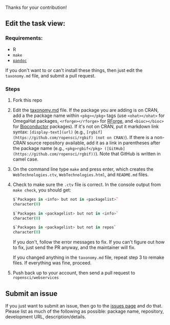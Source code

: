 Thanks for your contribution!

## Edit the task view:

### Requirements:

* R
* `make`
* [`pandoc`](http://johnmacfarlane.net/pandoc/installing.html)

If you don't want to or can't install these things, then just edit the `taxonomy.md` file, and submit a pull request.

### Steps

1. Fork this repo
2. Edit the [taxonomy.md](https://github.com/ropensci/webservices/blob/master/taxonomy.md) file. If the package you are adding is on CRAN, add a the package name within `<pkg></pkg>` tags (use `<ohat></ohat>` for OmegaHat packages, `<rforge></rforge>` for [RForge](https://r-forge.r-project.org/), and `<bioc></bioc>` for [Bioconductor](http://www.bioconductor.org/) packages). If it's not on CRAN, put it markdown link syntax: `[display-text](url)` (e.g., `[rgbif](https://github.com/ropensci/rgbif) (not on CRAN)`). If there is a non-CRAN source repository available, add it as a link in parentheses after the package name (e.g., `<pkg>rgbif</pkg> ([GitHub](https://github.com/ropensci/rgbif))`). Note that GitHub is written in camel case.
3. On the command line type `make` and press enter, which creates the `WebTechnologies.ctv`, `WebTechnologies.html`, and `README.md` files.
4. Check to make sure the `.ctv` file is correct. In the console output from `make check`, you should get:

    ```coffee
    $`Packages in <info> but not in <packagelist>`
    character(0)

    $`Packages in <packagelist> but not in <info>`
    character(0)

    $`Packages in <packagelist> but not in repos`
    character(0)
    ```

    If you don't, follow the error messages to fix. If you can't figure out how to fix, just send the PR anyway, and the maintainer will fix.

    If you changed anything in the `taxonomy.md` file, repeat step 3 to remake files. If everything was fine, proceed.
5. Push back up to your account, then send a pull request to `ropensci/webservices`

## Submit an issue

If you just want to submit an issue, then go to the [issues page](https://github.com/ropensci/webservices/issues?state=open) and do that. Please list as much of the following as possible: package name, repository, development URL, description/details.
